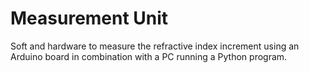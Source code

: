 # Measurement Unit
Soft and hardware to measure the refractive index increment using an Arduino board in combination with a PC running a Python program.

